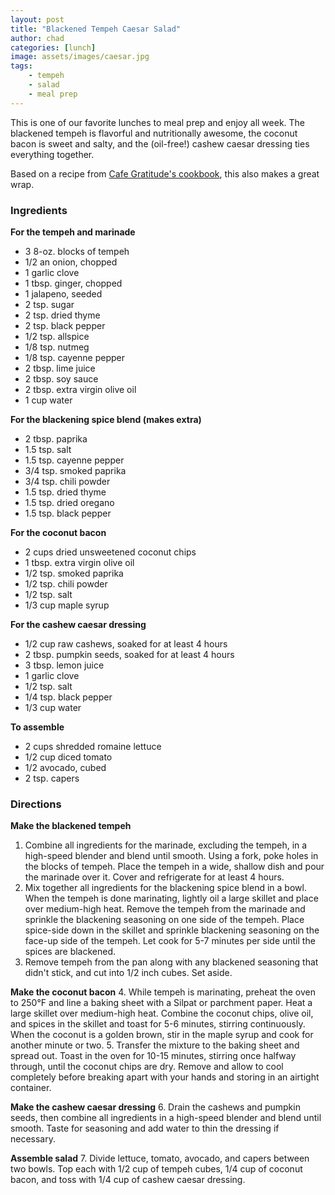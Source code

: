 ```yaml
---
layout: post
title: "Blackened Tempeh Caesar Salad"
author: chad
categories: [lunch]
image: assets/images/caesar.jpg
tags:
    - tempeh
    - salad
    - meal prep
---
```


This is one of our favorite lunches to meal prep and enjoy all week. The blackened tempeh is flavorful and nutritionally awesome, the coconut bacon is sweet and salty, and the (oil-free!) cashew caesar dressing ties everything together.

Based on a recipe from [Cafe Gratitude's cookbook](https://cafegratitude.com/products/love-is-served-cookbook), this also makes a great wrap.

<h3> Ingredients </h3>

**For the tempeh and marinade**

- 3 8-oz. blocks of tempeh
- 1/2 an onion, chopped
- 1 garlic clove
- 1 tbsp. ginger, chopped
- 1 jalapeno, seeded
- 2 tsp. sugar
- 2 tsp. dried thyme
- 2 tsp. black pepper
- 1/2 tsp. allspice
- 1/8 tsp. nutmeg
- 1/8 tsp. cayenne pepper
- 2 tbsp. lime juice
- 2 tbsp. soy sauce
- 2 tbsp. extra virgin olive oil
- 1 cup water

**For the blackening spice blend (makes extra)**
- 2 tbsp. paprika
- 1.5 tsp. salt
- 1.5 tsp. cayenne pepper
- 3/4 tsp. smoked paprika
- 3/4 tsp. chili powder
- 1.5 tsp. dried thyme
- 1.5 tsp. dried oregano
- 1.5 tsp. black pepper

**For the coconut bacon**
- 2 cups dried unsweetened coconut chips
- 1 tbsp. extra virgin olive oil
- 1/2 tsp. smoked paprika
- 1/2 tsp. chili powder
- 1/2 tsp. salt
- 1/3 cup maple syrup

**For the cashew caesar dressing**
- 1/2 cup raw cashews, soaked for at least 4 hours
- 2 tbsp. pumpkin seeds, soaked for at least 4 hours
- 3 tbsp. lemon juice
- 1 garlic clove
- 1/2 tsp. salt
- 1/4 tsp. black pepper
- 1/3 cup water

**To assemble**
- 2 cups shredded romaine lettuce
- 1/2 cup diced tomato
- 1/2 avocado, cubed
- 2 tsp. capers

<h3> Directions </h3>

**Make the blackened tempeh**

1. Combine all ingredients for the marinade, excluding the tempeh, in a high-speed blender and blend until smooth. Using a fork, poke holes in the blocks of tempeh. Place the tempeh in a wide, shallow dish and pour the marinade over it. Cover and refrigerate for at least 4 hours.
2. Mix together all ingredients for the blackening spice blend in a bowl. When the tempeh is done marinating, lightly oil a large skillet and place over medium-high heat. Remove the tempeh from the marinade and sprinkle the blackening seasoning on one side of the tempeh. Place spice-side down in the skillet and sprinkle blackening seasoning on the face-up side of the tempeh. Let cook for 5-7 minutes per side until the spices are blackened.
3. Remove tempeh from the pan along with any blackened seasoning that didn't stick, and cut into 1/2 inch cubes. Set aside.

**Make the coconut bacon**
4. While tempeh is marinating, preheat the oven to 250&deg;F and line a baking sheet with a Silpat or parchment paper. Heat a large skillet over medium-high heat. Combine the coconut chips, olive oil, and spices in the skillet and toast for 5-6 minutes, stirring continuously. When the coconut is a golden brown, stir in the maple syrup and cook for another minute or two.
5. Transfer the mixture to the baking sheet and spread out. Toast in the oven for 10-15 minutes, stirring once halfway through, until the coconut chips are dry. Remove and allow to cool completely before breaking apart with your hands and storing in an airtight container.

**Make the cashew caesar dressing**
6. Drain the cashews and pumpkin seeds, then combine all ingredients in a high-speed blender and blend until smooth. Taste for seasoning and add water to thin the dressing if necessary.

**Assemble salad**
7. Divide lettuce, tomato, avocado, and capers between two bowls. Top each with 1/2 cup of tempeh cubes, 1/4 cup of coconut bacon, and toss with 1/4 cup of cashew caesar dressing.